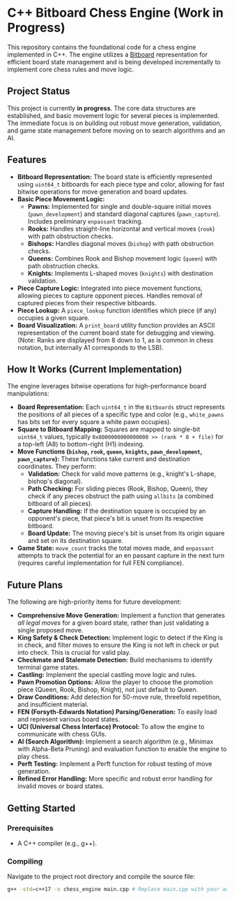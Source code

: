 # C++ Bitboard Chess Engine (Work in Progress)

This repository contains the foundational code for a chess engine implemented in C++. The engine utilizes a [Bitboard](https://www.chessprogramming.org/Bitboards) representation for efficient board state management and is being developed incrementally to implement core chess rules and move logic.

## Project Status

This project is currently **in progress**. The core data structures are established, and basic movement logic for several pieces is implemented. The immediate focus is on building out robust move generation, validation, and game state management before moving on to search algorithms and an AI.

## Features

*   **Bitboard Representation:** The board state is efficiently represented using `uint64_t` bitboards for each piece type and color, allowing for fast bitwise operations for move generation and board updates.
*   **Basic Piece Movement Logic:**
    *   **Pawns:** Implemented for single and double-square initial moves (`pawn_development`) and standard diagonal captures (`pawn_capture`). Includes preliminary `enpassant` tracking.
    *   **Rooks:** Handles straight-line horizontal and vertical moves (`rook`) with path obstruction checks.
    *   **Bishops:** Handles diagonal moves (`bishop`) with path obstruction checks.
    *   **Queens:** Combines Rook and Bishop movement logic (`queen`) with path obstruction checks.
    *   **Knights:** Implements L-shaped moves (`knights`) with destination validation.
*   **Piece Capture Logic:** Integrated into piece movement functions, allowing pieces to capture opponent pieces. Handles removal of captured pieces from their respective bitboards.
*   **Piece Lookup:** A `piece_lookup` function identifies which piece (if any) occupies a given square.
*   **Board Visualization:** A `print_board` utility function provides an ASCII representation of the current board state for debugging and viewing. (Note: Ranks are displayed from 8 down to 1, as is common in chess notation, but internally A1 corresponds to the LSB).

## How It Works (Current Implementation)

The engine leverages bitwise operations for high-performance board manipulations:

*   **Board Representation:** Each `uint64_t` in the `Bitboards` struct represents the positions of all pieces of a specific type and color (e.g., `white_pawns` has bits set for every square a white pawn occupies).
*   **Square to Bitboard Mapping:** Squares are mapped to single-bit `uint64_t` values, typically `0x8000000000000000 >> (rank * 8 + file)` for a top-left (A8) to bottom-right (H1) indexing.
*   **Move Functions (`bishop`, `rook`, `queen`, `knights`, `pawn_development`, `pawn_capture`):** These functions take current and destination coordinates. They perform:
    *   **Validation:** Check for valid move patterns (e.g., knight's L-shape, bishop's diagonal).
    *   **Path Checking:** For sliding pieces (Rook, Bishop, Queen), they check if any pieces obstruct the path using `allbits` (a combined bitboard of all pieces).
    *   **Capture Handling:** If the destination square is occupied by an opponent's piece, that piece's bit is unset from its respective bitboard.
    *   **Board Update:** The moving piece's bit is unset from its origin square and set on its destination square.
*   **Game State:** `move_count` tracks the total moves made, and `enpassant` attempts to track the potential for an en passant capture in the next turn (requires careful implementation for full FEN compliance).

## Future Plans

The following are high-priority items for future development:

*   **Comprehensive Move Generation:** Implement a function that generates *all legal moves* for a given board state, rather than just validating a single proposed move.
*   **King Safety & Check Detection:** Implement logic to detect if the King is in check, and filter moves to ensure the King is not left in check or put into check. This is crucial for valid play.
*   **Checkmate and Stalemate Detection:** Build mechanisms to identify terminal game states.
*   **Castling:** Implement the special castling move logic and rules.
*   **Pawn Promotion Options:** Allow the player to choose the promotion piece (Queen, Rook, Bishop, Knight), not just default to Queen.
*   **Draw Conditions:** Add detection for 50-move rule, threefold repetition, and insufficient material.
*   **FEN (Forsyth-Edwards Notation) Parsing/Generation:** To easily load and represent various board states.
*   **UCI (Universal Chess Interface) Protocol:** To allow the engine to communicate with chess GUIs.
*   **AI (Search Algorithm):** Implement a search algorithm (e.g., Minimax with Alpha-Beta Pruning) and evaluation function to enable the engine to play chess.
*   **Perft Testing:** Implement a Perft function for robust testing of move generation.
*   **Refined Error Handling:** More specific and robust error handling for invalid moves or board states.

## Getting Started

### Prerequisites

*   A C++ compiler (e.g., g++).

### Compiling

Navigate to the project root directory and compile the source file:

```bash
g++ -std=c++17 -o chess_engine main.cpp # Replace main.cpp with your actual source file name if different
